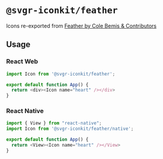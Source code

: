 # `@svgr-iconkit/feather`

Icons re-exported from [Feather by Cole Bemis & Contributors](https://feathericons.com)

## Usage

### React Web

```javascript
import Icon from '@svgr-iconkit/feather';

export default function App() {
  return <div><Icon name="heart" /></div>
}

```

### React Native

```javascript
import { View } from "react-native";
import Icon from '@svgr-iconkit/feather/native';

export default function App() {
  return <View><Icon name="heart" /></View>
}

```
